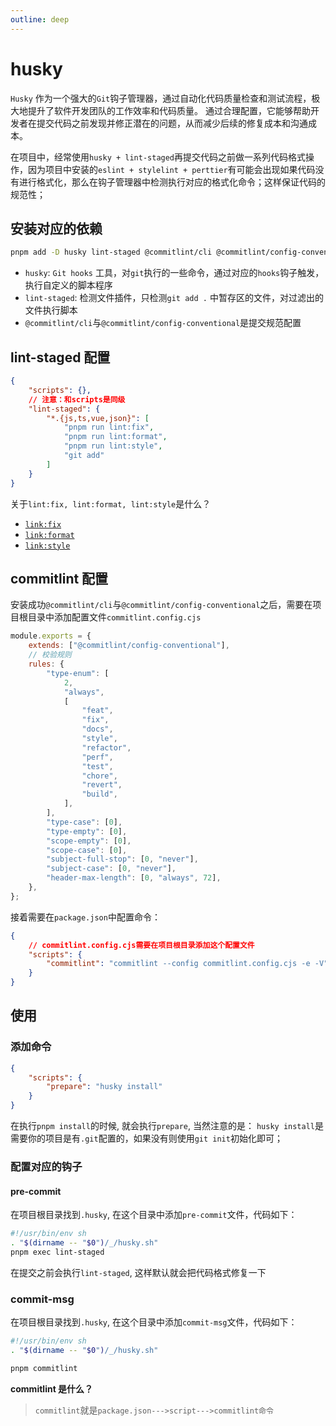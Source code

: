 ```yaml
---
outline: deep
---
```


# husky

`Husky` 作为一个强大的`Git`钩子管理器，通过自动化代码质量检查和测试流程，极大地提升了软件开发团队的工作效率和代码质量。 通过合理配置，它能够帮助开发者在提交代码之前发现并修正潜在的问题，从而减少后续的修复成本和沟通成本。

在项目中，经常使用`husky + lint-staged`再提交代码之前做一系列代码格式操作，因为项目中安装的`eslint + stylelint + perttier`有可能会出现如果代码没有进行格式化，那么在钩子管理器中检测执行对应的格式化命令；这样保证代码的规范性；

## 安装对应的依赖

```bash
pnpm add -D husky lint-staged @commitlint/cli @commitlint/config-conventional
```

- `husky`: `Git hooks` 工具，对`git`执行的一些命令，通过对应的`hooks`钩子触发，执行自定义的脚本程序
- `lint-staged`: 检测文件插件，只检测`git add .` 中暂存区的文件，对过滤出的文件执行脚本
- `@commitlint/cli`与`@commitlint/config-conventional`是提交规范配置

## lint-staged 配置

```json
{
	"scripts": {},
	// 注意：和scripts是同级
	"lint-staged": {
		"*.{js,ts,vue,json}": [
			"pnpm run lint:fix",
			"pnpm run lint:format",
			"pnpm run lint:style",
			"git add"
		]
	}
}
```

关于`lint:fix, lint:format, lint:style`是什么？

- [`link:fix`](/brochure/project/engineering/eslint#在package-json配置)
- [`link:format`](/brochure/project/engineering/prettier#在package-json配置)
- [`link:style`](/brochure/project/engineering/stylelint#在package-json配置)

## commitlint 配置

安装成功`@commitlint/cli`与`@commitlint/config-conventional`之后，需要在项目根目录中添加配置文件`commitlint.config.cjs`

```js
module.exports = {
	extends: ["@commitlint/config-conventional"],
	// 校验规则
	rules: {
		"type-enum": [
			2,
			"always",
			[
				"feat",
				"fix",
				"docs",
				"style",
				"refactor",
				"perf",
				"test",
				"chore",
				"revert",
				"build",
			],
		],
		"type-case": [0],
		"type-empty": [0],
		"scope-empty": [0],
		"scope-case": [0],
		"subject-full-stop": [0, "never"],
		"subject-case": [0, "never"],
		"header-max-length": [0, "always", 72],
	},
};
```

接着需要在`package.json`中配置命令：

```json
{
	// commitlint.config.cjs需要在项目根目录添加这个配置文件
	"scripts": {
		"commitlint": "commitlint --config commitlint.config.cjs -e -V"
	}
}
```

## 使用

### 添加命令

```json
{
	"scripts": {
		"prepare": "husky install"
	}
}
```

在执行`pnpm install`的时候, 就会执行`prepare`, 当然注意的是： `husky install`是需要你的项目是有`.git`配置的，如果没有则使用`git init`初始化即可；

### 配置对应的钩子

#### pre-commit

在项目根目录找到`.husky`, 在这个目录中添加`pre-commit`文件，代码如下：

```bash
#!/usr/bin/env sh
. "$(dirname -- "$0")/_/husky.sh"
pnpm exec lint-staged
```

在提交之前会执行`lint-staged`, 这样默认就会把代码格式修复一下

### commit-msg

在项目根目录找到`.husky`, 在这个目录中添加`commit-msg`文件，代码如下：

```sh
#!/usr/bin/env sh
. "$(dirname -- "$0")/_/husky.sh"

pnpm commitlint

```

**commitlint 是什么？**

> `commitlint`就是`package.json--->script--->commitlint命令`
